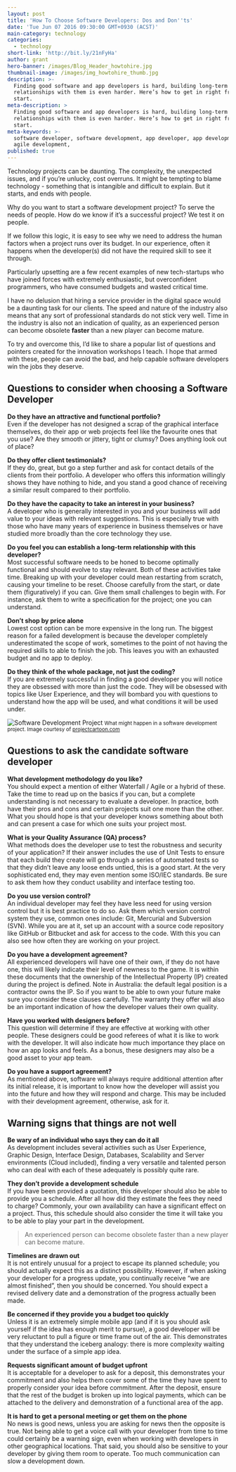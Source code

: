 ```yaml
---
layout: post
title: 'How To Choose Software Developers: Dos and Don''ts'
date: 'Tue Jun 07 2016 09:30:00 GMT+0930 (ACST)'
main-category: technology
categories:
  - technology
short-link: 'http://bit.ly/21nFyHa'
author: grant
hero-banner: /images/Blog_Header_howtohire.jpg
thumbnail-image: /images/img_howtohire_thumb.jpg
description: >-
  Finding good software and app developers is hard, building long-term
  relationships with them is even harder. Here’s how to get in right from the
  start.
meta-description: >
  Finding good software and app developers is hard, building long-term
  relationships with them is even harder. Here’s how to get in right from the
  start.
meta-keywords: >-
  software developer, software development, app developer, app development,
  agile development,
published: true
---
```

Technology projects can be daunting. The complexity, the unexpected issues, and if you’re unlucky, cost overruns. It might be tempting to blame technology - something that is intangible and difficult to explain. But it starts, and ends with people.

Why do you want to start a software development project? To serve the needs of people. How do we know if it’s a successful project? We test it on people.

If we follow this logic, it is easy to see why we need to address the human factors when a project runs over its budget. In our experience, often it happens when the developer(s) did not have the required skill to see it through.

Particularly upsetting are a few recent examples of new tech-startups who have joined forces with extremely enthusiastic, but overconfident programmers, who have consumed budgets and wasted critical time.

I have no delusion that hiring a service provider in the digital space would be a daunting task for our clients. The speed and nature of the industry also means that any sort of professional standards do not stick very well. Time in the industry is also not an indication of quality, as an experienced person can become obsolete __faster__ than a new player can become mature.

To try and overcome this, I’d like to share a popular list of questions and pointers created for the innovation workshops I teach. I hope that armed with these, people can avoid the bad, and help capable software developers win the jobs they deserve.

Questions to consider when choosing a Software Developer
--------------------------------------------------------

__Do they have an attractive and functional portfolio?__<br />
Even if the developer has not designed a scrap of the graphical interface themselves, do their app or web projects feel like the favourite ones that you use? Are they smooth or jittery, tight or clumsy? Does anything look out of place?


__Do they offer client testimonials?__<br />
If they do, great, but go a step further and ask for contact details of the clients from their portfolio. A developer who offers this information willingly shows they have nothing to hide, and you stand a good chance of receiving a similar result compared to their portfolio.


__Do they have the capacity to take an interest in your business?__<br />
A developer who is generally interested in you and your business will add value to your ideas with relevant suggestions. This is especially true with those who have many years of experience in business themselves or have studied more broadly than the core technology they use.


__Do you feel you can establish a long-term relationship with this developer?__<br />
Most successful software needs to be honed to become optimally functional and should evolve to stay relevant.  Both of these activities take time. Breaking up with your developer could mean restarting from scratch, causing your timeline to be reset. Choose carefully from the start, or date them (figuratively) if you can. Give them small challenges to begin with. For instance, ask them to write a specification for the project; one you can understand.


__Don’t shop by price alone__<br />
Lowest cost option can be more expensive in the long run.  The biggest reason for a failed development is because the developer completely underestimated the scope of work, sometimes to the point of not having the required skills to able to finish the job. This leaves you with an exhausted budget and no app to deploy.


__Do they think of the whole package, not just the coding?__<br />
If you are extremely successful in finding a good developer you will notice they are obsessed with more than just the code. They will be obsessed with topics like User Experience, and they will bombard you with questions to understand how the app will be used, and what conditions it will be used under.

![Software Development Project](/images/img_whatthecustomerneeded.jpg)
<small>What might happen in a software development project. Image courtesy of [projectcartoon.com](projectcartoon.com)</small>

Questions to ask the candidate software developer
-------------------------------------------------

__What development methodology do you like?__<br />
You should expect a mention of either Waterfall / Agile or a hybrid of these. Take the time to read up on the basics if you can, but a complete understanding is not necessary to evaluate a developer. In practice, both have their pros and cons and certain projects suit one more than the other. What you should hope is that your developer knows something about both and can present a case for which one suits your project most.


__What is your Quality Assurance (QA) process?__<br />
What methods does the developer use to test the robustness and security of your application? If their answer includes the use of Unit Tests to ensure that each build they create will go through a series of automated tests so that they didn’t leave any loose ends untied, this is a good start. At the very sophisticated end, they may even mention some ISO/IEC standards. Be sure to ask them how they conduct usability and interface testing too.


__Do you use version control?__<br />
An individual developer may feel they have less need for using version control but it is best practice to do so. Ask them which version control system they use, common ones include: Git, Mercurial and Subversion (SVN). While you are at it, set up an account with a source code repository like GitHub or Bitbucket and ask for access to the code. With this you can also see how often they are working on your project.


__Do you have a development agreement?__<br />
All experienced developers will have one of their own, if they do not have one, this will likely indicate their level of newness to the game. It is within these documents that the ownership of the Intellectual Property (IP) created during the project is defined. Note in Australia: the default legal position is a contractor owns the IP. So if you want to be able to own your future make sure you consider these clauses carefully. The warranty they offer will also be an important indication of how the developer values their own quality.


__Have you worked with designers before?__<br />
This question will determine if they are effective at working with other people. These designers could be good referees of what it is like to work with the developer. It will also indicate how much importance they place on how an app looks and feels. As a bonus, these designers may also be a good asset to your app team.


__Do you have a support agreement?__<br />
As mentioned above, software will always require additional attention after its initial release, it is important to know how the developer will assist you into the future and how they will respond and charge. This may be included with their development agreement, otherwise, ask for it.

Warning signs that things are not well
--------------------------------------


__Be wary of an individual who says they can do it all__<br />
As development includes several activities such as User Experience, Graphic Design, Interface Design, Databases, Scalability and Server environments (Cloud included), finding a very versatile and talented person who can deal with each of these adequately is possibly quite rare.


__They don’t provide a development schedule__<br />
If you have been provided a quotation, this developer should also be able to provide you a schedule. After all how did they estimate the fees they need to charge? Commonly, your own availability can have a significant effect on a project. Thus, this schedule should also consider the time it will take you to be able to play your part in the development.

> An experienced person can become obsolete faster than a new player can become mature.


__Timelines are drawn out__<br />
It is not entirely unusual for a project to escape its planned schedule; you should actually expect this as a distinct possibility. However, if when asking your developer for a progress update, you continually receive “we are almost finished”, then you should be concerned. You should expect a revised delivery date and a demonstration of the progress actually been made.


__Be concerned if they provide you a budget too quickly__<br />
Unless it is an extremely simple mobile app (and if it is you should ask yourself if the idea has enough merit to pursue), a good developer will be very reluctant to pull a figure or time frame out of the air. This demonstrates that they understand the iceberg analogy: there is more complexity waiting under the surface of a simple app idea.


__Requests significant amount of budget upfront__<br />
It is acceptable for a developer to ask for a deposit, this demonstrates your commitment and also helps them cover some of the time they have spent to properly consider your idea before commitment. After the deposit, ensure that the rest of the budget is broken up into logical payments, which can be attached to the delivery and demonstration of a functional area of the app.


__It is hard to get a personal meeting or get them on the phone__<br />
No news is good news, unless you are asking for news then the opposite is true. Not being able to get a voice call with your developer from time to time could certainly be a warning sign, even when working with developers in other geographical locations. That said, you should also be sensitive to your developer by giving them room to operate. Too much communication can slow a development down.
